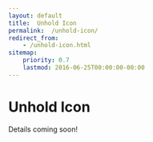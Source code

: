 ```yaml
---
layout: default
title:  Unhold Icon
permalink:  /unhold-icon/
redirect_from: 
    - /unhold-icon.html
sitemap: 
    priority: 0.7
    lastmod: 2016-06-25T00:00:00-00:00
---
```


# <i class="fa fa-circle"></i> Unhold Icon
Details coming soon!
